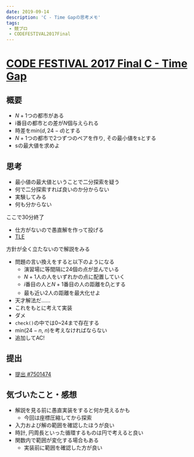 ```yaml
---
date: 2019-09-14
description: 'C - Time Gapの思考メモ'
tags:
 - 競プロ
 - CODEFESTIVAL2017Final
---
```


# [CODE FESTIVAL 2017 Final C - Time Gap](https://cf17-final-open.contest.atcoder.jp/tasks/cf17_final_c)
## 概要
 - $N+1$つの都市がある
 - i番目の都市との差が$N$個与えられる
 - 時差を$min(d, 24-d)$とする
 - $N+1$つの都市で2つずつのペアを作り, その最小値をsとする
 - sの最大値を求めよ

## 思考
 - 最小値の最大値ということで二分探索を疑う
 - 何で二分探索すれば良いのか分からない
 - 実験してみる
 - 何も分からない

ここで30分終了

 - 仕方がないので愚直解を作って投げる
 - [TLE](https://atcoder.jp/contests/cf17-final/submissions/7489997)

方針が全く立たないので解説をみる

 - 問題の言い換えをすると以下のようになる
   - 演習場に等間隔に24個の点が並んでいる
   - $N+1$人の人をいずれかの点に配置していく
   - $i$番目の人と$N+1$番目の人の距離を$D_i$とする
   - 最も近い2人の距離を最大化せよ
 - 天才解法だ......
 - これをもとに考えて実装
 - ダメ
 - `check()`の中では$0$~$24$まで存在する
 - min($24-n$, $n$)を考えなければならない
 - 追加してAC!

## 提出
 - [提出 #7501474](https://atcoder.jp/contests/cf17-final/submissions/7501474)

## 気づいたこと・感想
 - 解説を見る前に愚直実装をすると何か見えるかも
   - 今回は座標圧縮してから探索
 - 入力および解の範囲を確認したほうが良い
 - 時計, 円周長といった循環するものは円で考えると良い
 - 関数内で範囲が変化する場合もある
   - 実装前に範囲を確認した方が良い
